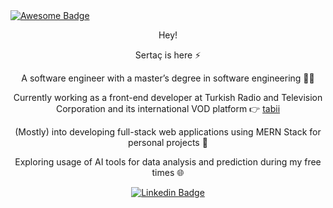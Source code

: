 
<!--
  <a href="https://github.com/sertacars">
    <img src="https://readme-typing-svg.demolab.com?font=M+PLUS+Code+Latin&duration=2000&pause=500&color=FF0099&center=true&vCenter=true&width=435&height=50&size=25&lines=Hey+there!+;Welcome+to+my+GitHub+profile!;%F0%9F%91%80;You+shall+pass!;%F0%9F%A7%99%E2%80%8D%E2%99%82%EF%B8%8F" alt="Typing SVG" />
  </a>

<div align="left">
  <a href="https://github.com/sertacars">
      <img src="https://komarev.com/ghpvc/?username=sertacars&style=flat&label=Profile+Views&color=b997b1">
  </a>
</div>

--> 

<a href="https://github.com/sertacars">
  <img src="https://cdn.rawgit.com/sindresorhus/awesome/d7305f38d29fed78fa85652e3a63e154dd8e8829/media/badge.svg" alt="Awesome Badge"/>
</a>

<div align="center">
  <p>Hey!<p>
  <p>Sertaç is here ⚡</p>
  <p>A software engineer with a master’s degree in software engineering 👨‍💻</p>
  <p>Currently working as a front-end developer at Turkish Radio and Television Corporation and its international VOD platform 👉 <a href="https://www.tabii.com"> tabii </a></p>
  <p>(Mostly) into developing full-stack web applications using MERN Stack for personal projects 📁</p>
  <p>Exploring usage of AI tools for data analysis and prediction during my free times 🌐</p>
  
</div>

<div align="center">

[![Linkedin Badge](https://img.shields.io/badge/-sertacars-blue?style=flat&logo=Linkedin&logoColor=white&link=https://www.linkedin.com/in/sertac-aras)](https://www.linkedin.com/in/sertac-aras)

</div>

<!--
**sertacars/sertacars** is a ✨ _special_ ✨ repository because its `README.md` (this file) appears on your GitHub profile.

Here are some ideas to get you started:

- 🔭 I’m currently working on ...
- 🌱 I’m currently learning ...
- 👯 I’m looking to collaborate on ...
- 🤔 I’m looking for help with ...
- 💬 Ask me about ...
- 📫 How to reach me: ...
- 😄 Pronouns: ...
- ⚡ Fun fact: ...
-->
